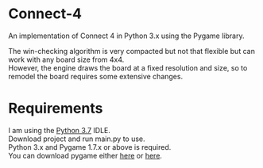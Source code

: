 # Connect-4
An implementation of Connect 4 in Python 3.x using the Pygame library.

The win-checking algorithm is very compacted but not that flexible but can work with any board size from 4x4.\
However, the engine draws the board at a fixed resolution and size, so to remodel the board requires some extensive changes.

# Requirements
I am using the [Python 3.7](https://www.python.org/downloads/release/python-370/) IDLE.\
Download project and run main.py to use.\
Python 3.x and Pygame 1.7.x or above is required.\
You can download pygame either [here](https://www.pygame.org/download.shtml) or [here](https://bitbucket.org/pygame/pygame/downloads/).

